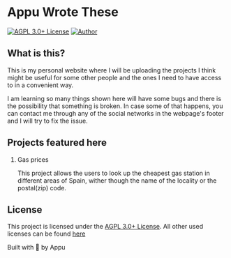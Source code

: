 # Appu Wrote These

[![AGPL 3.0+ License](https://img.shields.io/github/license/appuchias/appuwrotethese?label=License&style=flat-square)](https://github.com/appuchias/appuwrotethese/blob/master/LICENSE)
[![Author](https://img.shields.io/badge/Project%20by-Appu-9cf?style=flat-square)](https://github.com/appuchias)

## What is this?

This is my personal website where I will be uploading the projects I think might be useful for some other people and the ones I need to have access to in a convenient way.

I am learning so many things shown here will have some bugs and there is the possibility that something is broken.
In case some of that happens, you can contact me through any of the social networks in the webpage's footer and I will try to fix the issue.

## Projects featured here

1. Gas prices

    This project allows the users to look up the cheapest gas station in different areas of Spain, wither though the name of the locality or the postal(zip) code.

## License

This project is licensed under the [AGPL 3.0+ License](https://github.com/appuchias/appuwrotethese/blob/master/LICENSE).
All other used licenses can be found [here](https://app.fossa.com/attribution/a2b2b9c2-e587-42d8-a9ad-121fc1033b43)

Built with 🖤 by Appu
